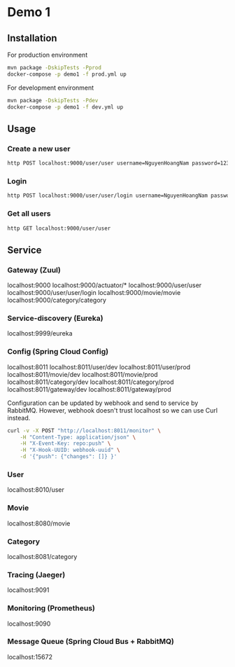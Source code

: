 # Demo 1

## Installation

For production environment

```bash
mvn package -DskipTests -Pprod
docker-compose -p demo1 -f prod.yml up
```

For development environment

```bash
mvn package -DskipTests -Pdev
docker-compose -p demo1 -f dev.yml up
```

## Usage

### Create a new user

```bash
http POST localhost:9000/user/user username=NguyenHoangNam password=123
```

### Login

```bash
http POST localhost:9000/user/user/login username=NguyenHoangNam password=123
```

### Get all users

```bash
http GET localhost:9000/user/user
```

## Service

### Gateway (Zuul)

localhost:9000
localhost:9000/actuator/\*
localhost:9000/user/user
localhost:9000/user/user/login
localhost:9000/movie/movie
localhost:9000/category/category

### Service-discovery (Eureka)

localhost:9999/eureka

### Config (Spring Cloud Config)

localhost:8011
localhost:8011/user/dev
localhost:8011/user/prod
localhost:8011/movie/dev
localhost:8011/movie/prod
localhost:8011/category/dev
localhost:8011/category/prod
localhost:8011/gateway/dev
localhost:8011/gateway/prod

Configuration can be updated by webhook and send to service by RabbitMQ.
However, webhook doesn't trust localhost so we can use Curl instead.

```bash
curl -v -X POST "http://localhost:8011/monitor" \
    -H "Content-Type: application/json" \
    -H "X-Event-Key: repo:push" \
    -H "X-Hook-UUID: webhook-uuid" \
    -d '{"push": {"changes": []} }'
```

### User

localhost:8010/user

### Movie

localhost:8080/movie

### Category

localhost:8081/category

### Tracing (Jaeger)

localhost:9091

### Monitoring (Prometheus)

localhost:9090

### Message Queue (Spring Cloud Bus + RabbitMQ)

localhost:15672
